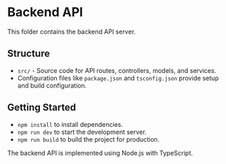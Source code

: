 # Backend API

This folder contains the backend API server.

## Structure

- `src/` - Source code for API routes, controllers, models, and services.
- Configuration files like `package.json` and `tsconfig.json` provide setup and build configuration.

## Getting Started

- `npm install` to install dependencies.
- `npm run dev` to start the development server.
- `npm run build` to build the project for production.

The backend API is implemented using Node.js with TypeScript.
